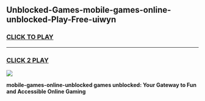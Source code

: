 
## Unblocked-Games-mobile-games-online-unblocked-Play-Free-uiwyn
<h3>
<a href="https://premium76.site?title=mobile-games-online-unblocked&ref=10A">CLICK TO PLAY</a></h3>
<hr>

<h3>
<a href="https://premium76.site?title=mobile-games-online-unblocked&ref=10A">CLICK 2 PLAY</a>
  
</h3>

<a href="https://premium76.site?title=mobile-games-online-unblocked&ref=10A"><img src="https://clearcache.store/games.png"></a>


**mobile-games-online-unblocked games unblocked: Your Gateway to Fun and Accessible Online Gaming**
